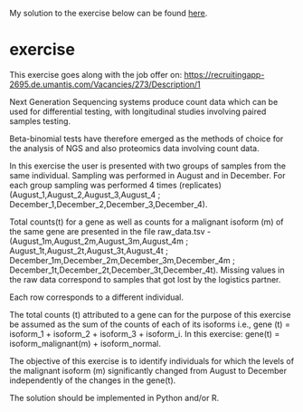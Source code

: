 My solution to the exercise below can be found [here](https://clajusch.github.io/exercise/solution.html).

# exercise

This exercise goes along with the job offer on: https://recruitingapp-2695.de.umantis.com/Vacancies/273/Description/1

Next Generation Sequencing systems produce count data which can be used for differential testing, with longitudinal studies involving paired samples testing.

Beta-binomial tests have therefore emerged as the methods of choice for the analysis of NGS and also proteomics data involving count data.

In this exercise the user is presented with two groups of samples from the same individual. Sampling was performed in August and in December. For each group sampling was performed 4 times (replicates) (August_1,August_2,August_3,August_4 ; December_1,December_2,December_3,December_4). 

Total counts(t) for a gene as well as counts for a malignant isoform (m) of the same gene are presented in the file raw_data.tsv - (August_1m,August_2m,August_3m,August_4m ; August_1t,August_2t,August_3t,August_4t ; December_1m,December_2m,December_3m,December_4m ; December_1t,December_2t,December_3t,December_4t). Missing values in the raw data correspond to samples that got lost by the logistics partner.

Each row corresponds to a different individual.

The total counts (t) attributed to a gene can for the purpose of this exercise be assumed as the sum of the counts of each of its isoforms i.e., gene (t) = isoform_1 + isoform_2 + isoform_3 + isoform_i. In this exercise: gene(t) = isoform_malignant(m) + isoform_normal.

The objective of this exercise is to identify individuals for which the levels of the malignant isoform (m) significantly changed from August to December independently of the changes in the gene(t).

The solution should be implemented in Python and/or R.
